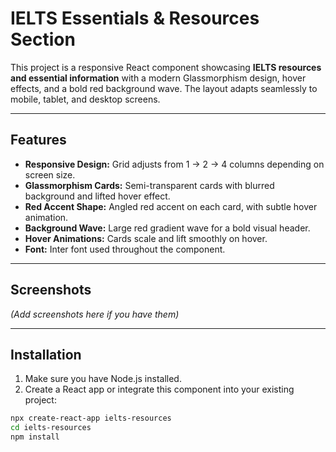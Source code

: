 # IELTS Essentials & Resources Section

This project is a responsive React component showcasing **IELTS resources and essential information** with a modern Glassmorphism design, hover effects, and a bold red background wave. The layout adapts seamlessly to mobile, tablet, and desktop screens.

---

## Features

- **Responsive Design:** Grid adjusts from 1 → 2 → 4 columns depending on screen size.
- **Glassmorphism Cards:** Semi-transparent cards with blurred background and lifted hover effect.
- **Red Accent Shape:** Angled red accent on each card, with subtle hover animation.
- **Background Wave:** Large red gradient wave for a bold visual header.
- **Hover Animations:** Cards scale and lift smoothly on hover.
- **Font:** Inter font used throughout the component.

---

## Screenshots

*(Add screenshots here if you have them)*

---

## Installation

1. Make sure you have Node.js installed.
2. Create a React app or integrate this component into your existing project:

```bash
npx create-react-app ielts-resources
cd ielts-resources
npm install
